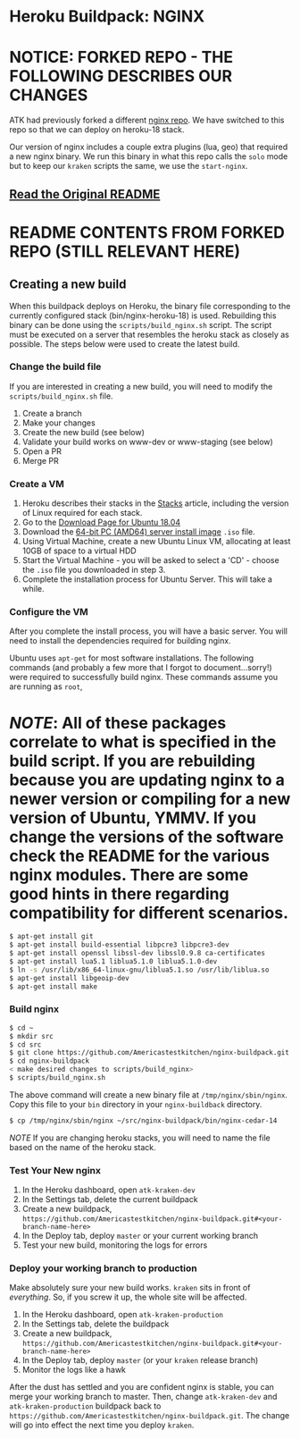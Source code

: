 # Heroku Buildpack: NGINX

# NOTICE: FORKED REPO - THE FOLLOWING DESCRIBES OUR CHANGES

ATK had previously forked a different [nginx repo](https://github.com/Americastestkitchen/nginx-buildpack). We have switched to this repo so that we can deploy on heroku-18 stack.

Our version of nginx includes a couple extra plugins (lua, geo) that required a new nginx binary. We run this binary in what this repo calls the `solo` mode but to keep our `kraken` scripts the same, we use the `start-nginx`.

## [Read the Original README](https://github.com/Americastestkitchen/heroku-buildpack-nginx)

# README CONTENTS FROM FORKED REPO (STILL RELEVANT HERE)

## Creating a new build

When this buildpack deploys on Heroku, the binary file corresponding to the currently configured stack (bin/nginx-heroku-18) is used. Rebuilding this binary can be done using the `scripts/build_nginx.sh` script. The script must be executed on a server that resembles the heroku stack as closely as possible. The steps below were used to create the latest build.

### Change the build file
If you are interested in creating a new build, you will need to modify the `scripts/build_nginx.sh` file.
1) Create a branch
2) Make your changes
3) Create the new build (see below)
4) Validate your build works on www-dev or www-staging (see below)
5) Open a PR
6) Merge PR

### Create a VM
1) Heroku describes their stacks in the [Stacks](https://devcenter.heroku.com/articles/stack) article, including the version of Linux required for each stack.
2) Go to the [Download Page for Ubuntu 18.04](http://releases.ubuntu.com/14.04/)
3) Download the [64-bit PC (AMD64) server install image](http://releases.ubuntu.com/18.04/) `.iso` file.
4) Using Virtual Machine, create a new Ubuntu Linux VM, allocating at least 10GB of space to a virtual HDD
5) Start the Virtual Machine - you will be asked to select a 'CD' - choose the `.iso` file you downloaded in step 3.
6) Complete the installation process for Ubuntu Server. This will take a while.

### Configure the VM
After you complete the install process, you will have a basic server. You will need to install the dependencies required for building nginx.

Ubuntu uses `apt-get` for most software installations. The following commands (and probably a few more that I forgot to document...sorry!) were required to successfully build nginx. These commands assume you are running as `root`,

# *NOTE*: All of these packages correlate to what is specified in the build script. If you are rebuilding because you are updating nginx to a newer version or compiling for a new version of Ubuntu, YMMV. If you change the versions of the software check the README for the various nginx modules. There are some good hints in there regarding compatibility for different scenarios.

```bash
$ apt-get install git
$ apt-get install build-essential libpcre3 libpcre3-dev
$ apt-get install openssl libssl-dev libssl0.9.8 ca-certificates
$ apt-get install lua5.1 liblua5.1.0 liblua5.1.0-dev
$ ln -s /usr/lib/x86_64-linux-gnu/liblua5.1.so /usr/lib/liblua.so
$ apt-get install libgeoip-dev
$ apt-get install make
```

### Build nginx
```bash
$ cd ~
$ mkdir src
$ cd src
$ git clone https://github.com/Americastestkitchen/nginx-buildpack.git
$ cd nginx-buildpack
< make desired changes to scripts/build_nginx>
$ scripts/build_nginx.sh
```
The above command will create a new binary file at `/tmp/nginx/sbin/nginx`. Copy this file to your `bin` directory in your `nginx-buildback` directory.

```bash
$ cp /tmp/nginx/sbin/nginx ~/src/nginx-buildpack/bin/nginx-cedar-14
```

*NOTE* If you are changing heroku stacks, you will need to name the file based on the name of the heroku stack.

### Test Your New nginx
1) In the Heroku dashboard, open `atk-kraken-dev`
2) In the Settings tab, delete the current buildpack
3) Create a new buildpack, `https://github.com/Americastestkitchen/nginx-buildpack.git#<your-branch-name-here>`
4) In the Deploy tab, deploy `master` or your current working branch
5) Test your new build, monitoring the logs for errors

### Deploy your working branch to production
Make absolutely sure your new build works. `kraken` sits in front of *everything*. So, if you screw it up, the whole site will be affected.

1) In the Heroku dashboard, open `atk-kraken-production`
2) In the Settings tab, delete the buildpack
3) Create a new buildpack, `https://github.com/Americastestkitchen/nginx-buildpack.git#<your-branch-name-here>`
4) In the Deploy tab, deploy `master` (or your `kraken` release branch)
5) Monitor the logs like a hawk

After the dust has settled and you are confident nginx is stable, you can merge your working branch to master. Then, change `atk-kraken-dev` and `atk-kraken-production` buildpack back to `https://github.com/Americastestkitchen/nginx-buildpack.git`. The change will go into effect the next time you deploy `kraken`.
